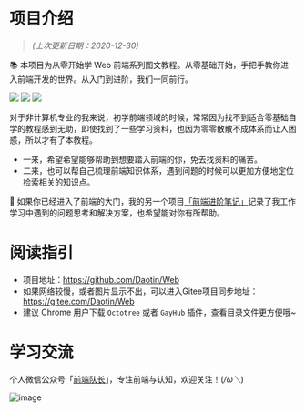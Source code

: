 # 项目介绍

> *(上次更新日期：2020-12-30)*

📚 本项目为从零开始学 Web 前端系列图文教程。从零基础开始，手把手教你进入前端开发的世界。从入门到进阶，我们一同前行。

![](https://img.shields.io/badge/stars-129-blue.svg)
![](https://img.shields.io/badge/forks-47-blue.svg)
![](https://img.shields.io/badge/licence-MIT-success.svg)

对于非计算机专业的我来说，初学前端领域的时候，常常因为找不到适合零基础自学的教程感到无助，即使找到了一些学习资料，也因为零零散散不成体系而让人困惑，所以才有了本教程。
- 一来，希望希望能够帮助到想要踏入前端的你，免去找资料的痛苦。
- 二来，也可以帮自己梳理前端知识体系，遇到问题的时候可以更加方便地定位检索相关的知识点。

🎉 如果你已经进入了前端的大门，我的另一个项目[「前端进阶笔记」](https://github.com/Daotin/fe-blog)记录了我工作学习中遇到的问题思考和解决方案，也希望能对你有所帮助。

# 阅读指引

- 项目地址：https://github.com/Daotin/Web 
- 如果网络较慢，或者图片显示不出，可以进入Gitee项目同步地址：https://gitee.com/Daotin/Web
- 建议 Chrome 用户下载 `Octotree` 或者 `GayHub` 插件，查看目录文件更方便哦~

# 学习交流

个人微信公众号「[前端队长](https://github.com/Daotin/pic/raw/master/wx.jpg)」，专注前端与认知，欢迎关注！(*/ω＼*)

![image](https://user-images.githubusercontent.com/23518990/90120671-977e8580-dd8d-11ea-93b8-5c5557e0b4ee.png)



